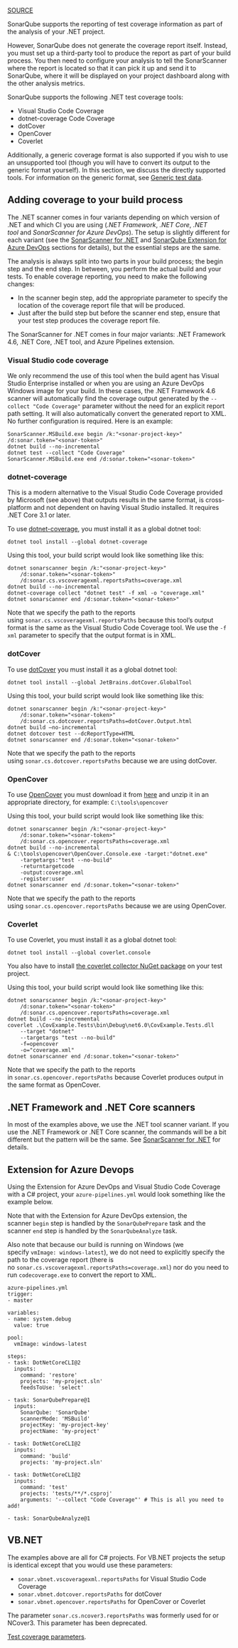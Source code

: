 [SOURCE](https://docs.sonarqube.org/latest/analyzing-source-code/test-coverage/dotnet-test-coverage/)

SonarQube supports the reporting of test coverage information as part of the analysis of your .NET project.

However, SonarQube does not generate the coverage report itself. Instead, you must set up a third-party tool to produce the report as part of your build process. You then need to configure your analysis to tell the SonarScanner where the report is located so that it can pick it up and send it to SonarQube, where it will be displayed on your project dashboard along with the other analysis metrics.

SonarQube supports the following .NET test coverage tools:

-   Visual Studio Code Coverage
-   dotnet-coverage Code Coverage
-   dotCover
-   OpenCover
-   Coverlet

Additionally, a generic coverage format is also supported if you wish to use an unsupported tool (though you will have to convert its output to the generic format yourself). In this section, we discuss the directly supported tools. For information on the generic format, see [Generic test data](https://docs.sonarqube.org/latest/analyzing-source-code/test-coverage/generic-test-data/).

## Adding coverage to your build process

The .NET scanner comes in four variants depending on which version of .NET and which CI you are using (_.NET Framework_, _.NET Core_, _.NET tool_ and _SonarScanner for Azure DevOps_). The setup is slightly different for each variant (see the [SonarScanner for .NET](https://docs.sonarqube.org/latest/analyzing-source-code/scanners/sonarscanner-for-dotnet/) and [SonarQube Extension for Azure DevOps](https://docs.sonarqube.org/latest/analyzing-source-code/scanners/sonarqube-extension-for-azure-devops/) sections for details), but the essential steps are the same.

The analysis is always split into two parts in your build process; the begin step and the end step. In between, you perform the actual build and your tests. To enable coverage reporting, you need to make the following changes:

-   In the scanner begin step, add the appropriate parameter to specify the location of the coverage report file that will be produced.
-   Just after the build step but before the scanner end step, ensure that your test step produces the coverage report file.

The SonarScanner for .NET comes in four major variants: .NET Framework 4.6, .NET Core, .NET tool, and Azure Pipelines extension.

### Visual Studio code coverage

We only recommend the use of this tool when the build agent has Visual Studio Enterprise installed or when you are using an Azure DevOps Windows image for your build. In these cases, the .NET Framework 4.6 scanner will automatically find the coverage output generated by the `--collect "Code Coverage"` parameter without the need for an explicit report path setting. It will also automatically convert the generated report to XML. No further configuration is required. Here is an example:

```
SonarScanner.MSBuild.exe begin /k:"<sonar-project-key>" /d:sonar.token="<sonar-token>" 
dotnet build --no-incremental
dotnet test --collect "Code Coverage"
SonarScanner.MSBuild.exe end /d:sonar.token="<sonar-token>"
```

### dotnet-coverage

This is a modern alternative to the Visual Studio Code Coverage provided by Microsoft (see above) that outputs results in the same format, is cross-platform and not dependent on having Visual Studio installed. It requires .NET Core 3.1 or later.

To use [dotnet-coverage](https://docs.microsoft.com/en-us/dotnet/core/additional-tools/dotnet-coverage), you must install it as a global dotnet tool:

```
dotnet tool install --global dotnet-coverage
```

Using this tool, your build script would look like something like this:

```
dotnet sonarscanner begin /k:"<sonar-project-key>"
    /d:sonar.token="<sonar-token>"
    /d:sonar.cs.vscoveragexml.reportsPaths=coverage.xml
dotnet build --no-incremental
dotnet-coverage collect "dotnet test" -f xml -o "coverage.xml"
dotnet sonarscanner end /d:sonar.token="<sonar-token>"
```

Note that we specify the path to the reports using `sonar.cs.vscoveragexml.reportsPaths` because this tool’s output format is the same as the Visual Studio Code Coverage tool. We use the `-f xml` parameter to specify that the output format is in XML.

### dotCover

To use [dotCover](https://www.jetbrains.com/help/dotcover/dotCover__Coverage_Analysis_on_Third-Party_Server.html) you must install it as a global dotnet tool:

```
dotnet tool install --global JetBrains.dotCover.GlobalTool
```

Using this tool, your build script would look like something like this:

```
dotnet sonarscanner begin /k:"<sonar-project-key>"
    /d:sonar.token="<sonar-token>"
    /d:sonar.cs.dotcover.reportsPaths=dotCover.Output.html
dotnet build –no-incremental
dotnet dotcover test --dcReportType=HTML
dotnet sonarscanner end /d:sonar.token="<sonar-token>"
```

Note that we specify the path to the reports using `sonar.cs.dotcover.reportsPaths` because we are using dotCover.

### OpenCover

To use [OpenCover](https://github.com/OpenCover/opencover/wiki/Usage) you must download it from [here](https://github.com/OpenCover/opencover/releases) and unzip it in an appropriate directory, for example: `C:\tools\opencover`

Using this tool, your build script would look like something like this:

```
dotnet sonarscanner begin /k:"<sonar-project-key>"
    /d:sonar.token="<sonar-token>"
    /d:sonar.cs.opencover.reportsPaths=coverage.xml
dotnet build --no-incremental
& C:\tools\opencover\OpenCover.Console.exe -target:"dotnet.exe" 
    -targetargs:"test --no-build"
    -returntargetcode
    -output:coverage.xml
    -register:user
dotnet sonarscanner end /d:sonar.token="<sonar-token>"
```

Note that we specify the path to the reports using `sonar.cs.opencover.reportsPaths` because we are using OpenCover.

### Coverlet

To use Coverlet, you must install it as a global dotnet tool:

```
dotnet tool install --global coverlet.console
```

You also have to install [the coverlet collector NuGet package](https://www.nuget.org/packages/coverlet.collector/) on your test project.

Using this tool, your build script would look like something like this:

```
dotnet sonarscanner begin /k:"<sonar-project-key>"
    /d:sonar.token="<sonar-token>"
    /d:sonar.cs.opencover.reportsPaths=coverage.xml
dotnet build --no-incremental
coverlet .\CovExample.Tests\bin\Debug\net6.0\CovExample.Tests.dll
    --target "dotnet" 
    --targetargs "test --no-build"
    -f=opencover 
    -o="coverage.xml"
dotnet sonarscanner end /d:sonar.token="<sonar-token>"
```

Note that we specify the path to the reports in `sonar.cs.opencover.reportsPaths` because Coverlet produces output in the same format as OpenCover.

## .NET Framework and .NET Core scanners

In most of the examples above, we use the .NET tool scanner variant. If you use the .NET Framework or .NET Core scanner, the commands will be a bit different but the pattern will be the same. See [SonarScanner for .NET](https://docs.sonarqube.org/9.8/analyzing-source-code/scanners/sonarscanner-for-dotnet/) for details.

## Extension for Azure Devops

Using the Extension for Azure DevOps and Visual Studio Code Coverage with a C# project, your `azure-pipelines.yml` would look something like the example below.

Note that with the Extension for Azure DevOps extension, the scanner `begin` step is handled by the `SonarQubePrepare` task and the scanner `end` step is handled by the `SonarQubeAnalyze` task.

Also note that because our build is running on Windows (we specify `vmImage: windows-latest`), we do not need to explicitly specify the path to the coverage report (there is no `sonar.cs.vscoveragexml.reportsPaths=coverage.xml`) nor do you need to run `codecoverage.exe` to convert the report to XML.

```
azure-pipelines.yml
trigger:
- master

variables:
- name: system.debug
  value: true 

pool:
  vmImage: windows-latest

steps:
- task: DotNetCoreCLI@2
  inputs:
    command: 'restore'
    projects: 'my-project.sln'
    feedsToUse: 'select'

- task: SonarQubePrepare@1
  inputs:
    SonarQube: 'SonarQube'
    scannerMode: 'MSBuild'
    projectKey: 'my-project-key'
    projectName: 'my-project'

- task: DotNetCoreCLI@2
  inputs:
    command: 'build'
    projects: 'my-project.sln'

- task: DotNetCoreCLI@2
  inputs:
    command: 'test'
    projects: 'tests/**/*.csproj'
    arguments: '--collect "Code Coverage"' # This is all you need to add!

- task: SonarQubeAnalyze@1
```

## VB.NET

The examples above are all for C# projects. For VB.NET projects the setup is identical except that you would use these parameters:

-   `sonar.vbnet.vscoveragexml.reportsPaths` for Visual Studio Code Coverage
-   `sonar.vbnet.dotcover.reportsPaths` for dotCover
-   `sonar.vbnet.opencover.reportsPaths` for OpenCover or Coverlet

The parameter `sonar.cs.ncover3.reportsPaths` was formerly used for or NCover3. This parameter has been deprecated.

[Test coverage parameters](https://docs.sonarqube.org/latest/analyzing-source-code/test-coverage/test-coverage-parameters/).